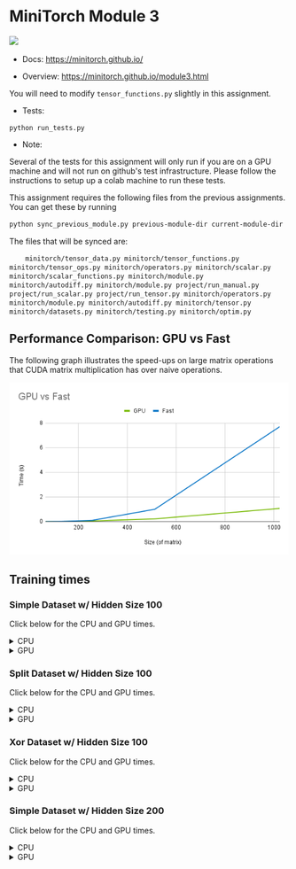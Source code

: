# MiniTorch Module 3

<img src="https://minitorch.github.io/minitorch.svg" width="50%">

* Docs: https://minitorch.github.io/

* Overview: https://minitorch.github.io/module3.html


You will need to modify `tensor_functions.py` slightly in this assignment.

* Tests:

```
python run_tests.py
```

* Note:

Several of the tests for this assignment will only run if you are on a GPU machine and will not
run on github's test infrastructure. Please follow the instructions to setup up a colab machine
to run these tests.

This assignment requires the following files from the previous assignments. You can get these by running

```bash
python sync_previous_module.py previous-module-dir current-module-dir
```

The files that will be synced are:

        minitorch/tensor_data.py minitorch/tensor_functions.py minitorch/tensor_ops.py minitorch/operators.py minitorch/scalar.py minitorch/scalar_functions.py minitorch/module.py minitorch/autodiff.py minitorch/module.py project/run_manual.py project/run_scalar.py project/run_tensor.py minitorch/operators.py minitorch/module.py minitorch/autodiff.py minitorch/tensor.py minitorch/datasets.py minitorch/testing.py minitorch/optim.py

## Performance Comparison: GPU vs Fast

The following graph illustrates the speed-ups on large matrix operations that CUDA matrix multiplication has over naive operations.

![Performance graph: GPU vs Fast](graphs/gpu_vs_fast.png)

## Training times

### Simple Dataset w/ Hidden Size 100

Click below for the CPU and GPU times.

<details>
<summary>CPU</summary>
Epoch   0 | loss 7.129110 | correct 43 | Time/epoch 21.874s<br>
Epoch  10 | loss 2.946556 | correct 48 | Time/epoch 0.099s<br>
Epoch  20 | loss 1.897210 | correct 49 | Time/epoch 0.104s<br>
Epoch  30 | loss 2.321437 | correct 49 | Time/epoch 0.101s<br>
Epoch  40 | loss 0.458984 | correct 49 | Time/epoch 0.099s<br>
Epoch  50 | loss 0.310600 | correct 49 | Time/epoch 0.173s<br>
Epoch  60 | loss 1.266586 | correct 50 | Time/epoch 0.099s<br>
Epoch  70 | loss 0.897634 | correct 49 | Time/epoch 0.098s<br>
Epoch  80 | loss 0.249812 | correct 49 | Time/epoch 0.095s<br>
Epoch  90 | loss 0.018999 | correct 50 | Time/epoch 0.096s<br>
Epoch 100 | loss 0.785954 | correct 50 | Time/epoch 0.096s<br>
Epoch 110 | loss 0.445344 | correct 50 | Time/epoch 0.096s<br>
Epoch 120 | loss 0.029815 | correct 50 | Time/epoch 0.095s<br>
Epoch 130 | loss 1.407645 | correct 50 | Time/epoch 0.109s<br>
Epoch 140 | loss 0.729497 | correct 50 | Time/epoch 0.102s<br>
Epoch 150 | loss 0.092497 | correct 50 | Time/epoch 0.099s<br>
Epoch 160 | loss 0.704759 | correct 50 | Time/epoch 0.096s<br>
Epoch 170 | loss 0.332510 | correct 49 | Time/epoch 0.221s<br>
Epoch 180 | loss 0.488567 | correct 50 | Time/epoch 0.097s<br>
Epoch 190 | loss 0.005283 | correct 50 | Time/epoch 0.097s<br>
Epoch 200 | loss 0.822763 | correct 50 | Time/epoch 0.101s<br>
Epoch 210 | loss 0.337094 | correct 49 | Time/epoch 0.098s<br>
Epoch 220 | loss 0.145768 | correct 50 | Time/epoch 0.099s<br>
Epoch 230 | loss 0.111058 | correct 50 | Time/epoch 0.109s<br>
Epoch 240 | loss 0.245131 | correct 50 | Time/epoch 0.097s<br>
Epoch 250 | loss 0.008469 | correct 50 | Time/epoch 0.096s<br>
Epoch 260 | loss 0.261438 | correct 50 | Time/epoch 0.097s<br>
Epoch 270 | loss 0.978733 | correct 50 | Time/epoch 0.096s<br>
Epoch 280 | loss 0.006038 | correct 49 | Time/epoch 0.098s<br>
Epoch 290 | loss 0.126511 | correct 50 | Time/epoch 0.228s<br>
Epoch 300 | loss 0.561839 | correct 50 | Time/epoch 0.098s<br>
Epoch 310 | loss 0.498986 | correct 50 | Time/epoch 0.098s<br>
Epoch 320 | loss 0.009375 | correct 50 | Time/epoch 0.096s<br>
Epoch 330 | loss 0.008794 | correct 50 | Time/epoch 0.105s<br>
Epoch 340 | loss 0.276903 | correct 50 | Time/epoch 0.099s<br>
Epoch 350 | loss 0.450139 | correct 50 | Time/epoch 0.097s<br>
Epoch 360 | loss 0.592408 | correct 50 | Time/epoch 0.097s<br>
Epoch 370 | loss 0.569468 | correct 50 | Time/epoch 0.096s<br>
Epoch 380 | loss 0.708758 | correct 50 | Time/epoch 0.095s<br>
Epoch 390 | loss 0.707219 | correct 50 | Time/epoch 0.116s<br>
Epoch 400 | loss 0.634800 | correct 50 | Time/epoch 0.097s<br>
Epoch 410 | loss 0.123268 | correct 50 | Time/epoch 0.223s<br>
Epoch 420 | loss 0.916432 | correct 50 | Time/epoch 0.225s<br>
Epoch 430 | loss 0.000077 | correct 50 | Time/epoch 0.110s<br>
Epoch 440 | loss 0.059406 | correct 50 | Time/epoch 0.100s<br>
Epoch 450 | loss 0.333143 | correct 50 | Time/epoch 0.096s<br>
Epoch 460 | loss 0.160591 | correct 50 | Time/epoch 0.096s<br>
Epoch 470 | loss 0.001260 | correct 50 | Time/epoch 0.097s<br>
Epoch 480 | loss 0.253075 | correct 50 | Time/epoch 0.099s<br>
Epoch 490 | loss 0.276514 | correct 50 | Time/epoch 0.096s<br>
</details>

<details>
<summary>GPU</summary>
Epoch   0 | loss 5.157476 | correct 46 | Time/epoch 4.484s<br>
Epoch  10 | loss 1.250286 | correct 48 | Time/epoch 1.376s<br>
Epoch  20 | loss 1.285082 | correct 49 | Time/epoch 1.405s<br>
Epoch  30 | loss 0.522122 | correct 49 | Time/epoch 1.400s<br>
Epoch  40 | loss 0.725272 | correct 50 | Time/epoch 1.383s<br>
Epoch  50 | loss 0.262390 | correct 49 | Time/epoch 1.841s<br>
Epoch  60 | loss 0.403588 | correct 50 | Time/epoch 1.372s<br>
Epoch  70 | loss 1.018233 | correct 49 | Time/epoch 1.378s<br>
Epoch  80 | loss 0.561936 | correct 50 | Time/epoch 1.380s<br>
Epoch  90 | loss 0.601933 | correct 49 | Time/epoch 1.399s<br>
Epoch 100 | loss 0.421189 | correct 50 | Time/epoch 1.718s<br>
Epoch 110 | loss 0.582415 | correct 49 | Time/epoch 1.456s<br>
Epoch 120 | loss 1.639665 | correct 49 | Time/epoch 1.385s<br>
Epoch 130 | loss 0.105992 | correct 49 | Time/epoch 1.390s<br>
Epoch 140 | loss 0.269902 | correct 49 | Time/epoch 1.373s<br>
Epoch 150 | loss 0.101179 | correct 49 | Time/epoch 1.373s<br>
Epoch 160 | loss 0.938684 | correct 49 | Time/epoch 2.012s<br>
Epoch 170 | loss 0.123711 | correct 50 | Time/epoch 1.385s<br>
Epoch 180 | loss 0.020657 | correct 50 | Time/epoch 1.374s<br>
Epoch 190 | loss 0.017975 | correct 49 | Time/epoch 1.362s<br>
Epoch 200 | loss 1.527343 | correct 49 | Time/epoch 1.402s<br>
Epoch 210 | loss 0.303688 | correct 49 | Time/epoch 1.878s<br>
Epoch 220 | loss 0.092926 | correct 49 | Time/epoch 1.370s<br>
Epoch 230 | loss 0.028534 | correct 49 | Time/epoch 1.377s<br>
Epoch 240 | loss 0.211879 | correct 50 | Time/epoch 1.374s<br>
Epoch 250 | loss 1.598304 | correct 49 | Time/epoch 1.365s<br>
Epoch 260 | loss 0.037128 | correct 50 | Time/epoch 1.360s<br>
Epoch 270 | loss 0.122906 | correct 49 | Time/epoch 2.052s<br>
Epoch 280 | loss 0.106173 | correct 49 | Time/epoch 1.371s<br>
Epoch 290 | loss 1.020686 | correct 50 | Time/epoch 1.365s<br>
Epoch 300 | loss 0.061129 | correct 50 | Time/epoch 1.386s<br>
Epoch 310 | loss 0.553587 | correct 50 | Time/epoch 1.367s<br>
Epoch 320 | loss 0.025663 | correct 50 | Time/epoch 1.366s<br>
Epoch 330 | loss 0.305075 | correct 50 | Time/epoch 2.015s<br>
Epoch 340 | loss 0.036088 | correct 50 | Time/epoch 1.414s<br>
Epoch 350 | loss 0.020005 | correct 50 | Time/epoch 1.434s<br>
Epoch 360 | loss 0.047750 | correct 49 | Time/epoch 1.362s<br>
Epoch 370 | loss 0.024887 | correct 50 | Time/epoch 1.436s<br>
Epoch 380 | loss 0.436363 | correct 49 | Time/epoch 1.776s<br>
Epoch 390 | loss 0.024866 | correct 50 | Time/epoch 1.596s<br>
Epoch 400 | loss 0.154126 | correct 49 | Time/epoch 1.443s<br>
Epoch 410 | loss 0.010351 | correct 49 | Time/epoch 1.426s<br>
Epoch 420 | loss 0.392520 | correct 50 | Time/epoch 1.445s<br>
Epoch 430 | loss 0.957785 | correct 50 | Time/epoch 1.423s<br>
Epoch 440 | loss 0.134028 | correct 49 | Time/epoch 1.979s<br>
Epoch 450 | loss 0.009593 | correct 50 | Time/epoch 1.434s<br>
Epoch 460 | loss 0.699601 | correct 49 | Time/epoch 1.424s<br>
Epoch 470 | loss 0.711810 | correct 49 | Time/epoch 1.436s<br>
Epoch 480 | loss 1.030740 | correct 50 | Time/epoch 1.454s<br>
Epoch 490 | loss 0.205119 | correct 50 | Time/epoch 1.430s<br>
</details>

### Split Dataset w/ Hidden Size 100

Click below for the CPU and GPU times.

<details>
<summary>CPU</summary>
Epoch   0 | loss 5.513937 | correct 36 | Time/epoch 21.815s<br>
Epoch  10 | loss 4.211195 | correct 41 | Time/epoch 0.097s<br>
Epoch  20 | loss 3.511429 | correct 39 | Time/epoch 0.097s<br>
Epoch  30 | loss 3.301197 | correct 46 | Time/epoch 0.096s<br>
Epoch  40 | loss 0.660914 | correct 34 | Time/epoch 0.095s<br>
Epoch  50 | loss 1.865769 | correct 48 | Time/epoch 0.095s<br>
Epoch  60 | loss 2.660754 | correct 48 | Time/epoch 0.097s<br>
Epoch  70 | loss 3.504392 | correct 47 | Time/epoch 0.096s<br>
Epoch  80 | loss 2.096482 | correct 46 | Time/epoch 0.106s<br>
Epoch  90 | loss 0.794168 | correct 48 | Time/epoch 0.096s<br>
Epoch 100 | loss 3.066883 | correct 48 | Time/epoch 0.095s<br>
Epoch 110 | loss 1.679946 | correct 45 | Time/epoch 0.147s<br>
Epoch 120 | loss 2.430616 | correct 46 | Time/epoch 0.184s<br>
Epoch 130 | loss 1.929402 | correct 50 | Time/epoch 0.095s<br>
Epoch 140 | loss 1.217379 | correct 50 | Time/epoch 0.095s<br>
Epoch 150 | loss 1.196383 | correct 49 | Time/epoch 0.095s<br>
Epoch 160 | loss 1.352175 | correct 50 | Time/epoch 0.096s<br>
Epoch 170 | loss 2.091854 | correct 46 | Time/epoch 0.095s<br>
Epoch 180 | loss 1.072992 | correct 50 | Time/epoch 0.095s<br>
Epoch 190 | loss 1.029824 | correct 50 | Time/epoch 0.094s<br>
Epoch 200 | loss 0.615876 | correct 49 | Time/epoch 0.095s<br>
Epoch 210 | loss 1.028453 | correct 50 | Time/epoch 0.098s<br>
Epoch 220 | loss 1.207640 | correct 50 | Time/epoch 0.095s<br>
Epoch 230 | loss 0.461682 | correct 50 | Time/epoch 0.095s<br>
Epoch 240 | loss 1.264002 | correct 50 | Time/epoch 0.131s<br>
Epoch 250 | loss 0.634347 | correct 50 | Time/epoch 0.094s<br>
Epoch 260 | loss 0.277020 | correct 50 | Time/epoch 0.107s<br>
Epoch 270 | loss 1.721210 | correct 45 | Time/epoch 0.098s<br>
Epoch 280 | loss 1.586376 | correct 48 | Time/epoch 0.095s<br>
Epoch 290 | loss 0.191044 | correct 50 | Time/epoch 0.094s<br>
Epoch 300 | loss 1.263995 | correct 49 | Time/epoch 0.095s<br>
Epoch 310 | loss 0.205815 | correct 50 | Time/epoch 0.095s<br>
Epoch 320 | loss 0.536306 | correct 50 | Time/epoch 0.096s<br>
Epoch 330 | loss 0.874386 | correct 50 | Time/epoch 0.095s<br>
Epoch 340 | loss 0.929821 | correct 50 | Time/epoch 0.104s<br>
Epoch 350 | loss 0.331829 | correct 50 | Time/epoch 0.094s<br>
Epoch 360 | loss 0.743873 | correct 50 | Time/epoch 0.148s<br>
Epoch 370 | loss 0.033729 | correct 49 | Time/epoch 0.164s<br>
Epoch 380 | loss 0.313251 | correct 50 | Time/epoch 0.094s<br>
Epoch 390 | loss 0.194911 | correct 50 | Time/epoch 0.097s<br>
Epoch 400 | loss 0.206180 | correct 50 | Time/epoch 0.094s<br>
Epoch 410 | loss 0.615259 | correct 50 | Time/epoch 0.095s<br>
Epoch 420 | loss 0.041167 | correct 50 | Time/epoch 0.095s<br>
Epoch 430 | loss 0.302820 | correct 50 | Time/epoch 0.107s<br>
Epoch 440 | loss 0.227690 | correct 50 | Time/epoch 0.094s<br>
Epoch 450 | loss 0.348787 | correct 50 | Time/epoch 0.094s<br>
Epoch 460 | loss 0.294791 | correct 50 | Time/epoch 0.094s<br>
Epoch 470 | loss 0.245370 | correct 50 | Time/epoch 0.098s<br>
Epoch 480 | loss 0.256506 | correct 50 | Time/epoch 0.095s<br>
Epoch 490 | loss 0.363866 | correct 50 | Time/epoch 0.213s<br>
</details>

<details>
<summary>GPU</summary>
Epoch   0 | loss 6.360098 | correct 28 | Time/epoch 5.434s<br>
Epoch  10 | loss 5.562011 | correct 39 | Time/epoch 1.387s<br>
Epoch  20 | loss 6.310424 | correct 37 | Time/epoch 1.396s<br>
Epoch  30 | loss 4.915457 | correct 45 | Time/epoch 1.395s<br>
Epoch  40 | loss 3.011965 | correct 45 | Time/epoch 1.704s<br>
Epoch  50 | loss 3.513882 | correct 46 | Time/epoch 1.423s<br>
Epoch  60 | loss 2.493221 | correct 47 | Time/epoch 1.400s<br>
Epoch  70 | loss 1.650403 | correct 47 | Time/epoch 1.393s<br>
Epoch  80 | loss 2.706538 | correct 46 | Time/epoch 1.383s<br>
Epoch  90 | loss 2.473138 | correct 48 | Time/epoch 1.502s<br>
Epoch 100 | loss 1.113997 | correct 49 | Time/epoch 1.690s<br>
Epoch 110 | loss 2.056636 | correct 49 | Time/epoch 1.394s<br>
Epoch 120 | loss 1.235082 | correct 49 | Time/epoch 1.392s<br>
Epoch 130 | loss 2.180583 | correct 48 | Time/epoch 1.396s<br>
Epoch 140 | loss 1.861788 | correct 48 | Time/epoch 1.601s<br>
Epoch 150 | loss 0.697359 | correct 48 | Time/epoch 1.589s<br>
Epoch 160 | loss 0.508582 | correct 49 | Time/epoch 1.382s<br>
Epoch 170 | loss 1.546126 | correct 50 | Time/epoch 1.402s<br>
Epoch 180 | loss 0.710645 | correct 49 | Time/epoch 1.389s<br>
Epoch 190 | loss 2.128681 | correct 48 | Time/epoch 1.393s<br>
Epoch 200 | loss 1.128437 | correct 49 | Time/epoch 1.930s<br>
Epoch 210 | loss 0.784599 | correct 49 | Time/epoch 1.386s<br>
Epoch 220 | loss 0.082554 | correct 49 | Time/epoch 1.415s<br>
Epoch 230 | loss 1.076027 | correct 50 | Time/epoch 1.386s<br>
Epoch 240 | loss 1.637862 | correct 48 | Time/epoch 1.381s<br>
Epoch 250 | loss 2.266303 | correct 50 | Time/epoch 1.939s<br>
Epoch 260 | loss 0.397726 | correct 49 | Time/epoch 1.405s<br>
Epoch 270 | loss 0.491331 | correct 49 | Time/epoch 1.409s<br>
Epoch 280 | loss 0.738094 | correct 50 | Time/epoch 1.992s<br>
Epoch 290 | loss 0.487938 | correct 50 | Time/epoch 1.377s<br>
Epoch 300 | loss 1.193812 | correct 49 | Time/epoch 2.049s<br>
Epoch 310 | loss 1.200962 | correct 50 | Time/epoch 1.376s<br>
Epoch 320 | loss 0.316224 | correct 49 | Time/epoch 1.378s<br>
Epoch 330 | loss 0.302942 | correct 49 | Time/epoch 1.388s<br>
Epoch 340 | loss 0.501311 | correct 50 | Time/epoch 1.383s<br>
Epoch 350 | loss 0.627615 | correct 50 | Time/epoch 1.728s<br>
Epoch 360 | loss 1.266220 | correct 50 | Time/epoch 1.503s<br>
Epoch 370 | loss 0.702427 | correct 49 | Time/epoch 1.451s<br>
Epoch 380 | loss 0.984904 | correct 49 | Time/epoch 1.457s<br>
Epoch 390 | loss 1.331533 | correct 50 | Time/epoch 1.460s<br>
Epoch 400 | loss 0.263109 | correct 49 | Time/epoch 1.451s<br>
Epoch 410 | loss 0.132350 | correct 50 | Time/epoch 1.891s<br>
Epoch 420 | loss 0.315379 | correct 50 | Time/epoch 1.473s<br>
Epoch 430 | loss 0.865725 | correct 50 | Time/epoch 1.448s<br>
Epoch 440 | loss 0.253330 | correct 49 | Time/epoch 1.450s<br>
Epoch 450 | loss 0.036919 | correct 49 | Time/epoch 1.510s<br>
Epoch 460 | loss 0.557020 | correct 49 | Time/epoch 1.849s<br>
Epoch 470 | loss 0.792600 | correct 50 | Time/epoch 1.446s<br>
Epoch 480 | loss 0.848296 | correct 49 | Time/epoch 1.449s<br>
Epoch 490 | loss 0.019554 | correct 49 | Time/epoch 1.447s<br>
</details>

### Xor Dataset w/ Hidden Size 100

Click below for the CPU and GPU times.

<details>
<summary>CPU</summary>
</details>

<details>
<summary>GPU</summary>
</details>

### Simple Dataset w/ Hidden Size 200

Click below for the CPU and GPU times.

<details>
<summary>CPU</summary>
</details>

<details>
<summary>GPU</summary>
</details>